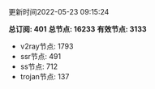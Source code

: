 更新时间2022-05-23 09:15:24

**总订阅: 401**
**总节点: 16233**
**有效节点: 3133**
- v2ray节点: 1793
- ssr节点: 491
- ss节点: 712
- trojan节点: 137
